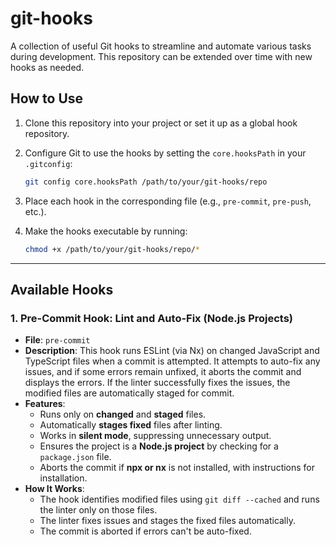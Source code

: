 # git-hooks

A collection of useful Git hooks to streamline and automate various tasks during development. This repository can be extended over time with new hooks as needed.

## How to Use

1. Clone this repository into your project or set it up as a global hook repository.
2. Configure Git to use the hooks by setting the `core.hooksPath` in your `.gitconfig`:

   ```bash
   git config core.hooksPath /path/to/your/git-hooks/repo
   ```

3. Place each hook in the corresponding file (e.g., `pre-commit`, `pre-push`, etc.).
4. Make the hooks executable by running:

   ```bash
   chmod +x /path/to/your/git-hooks/repo/*
   ```

---

## Available Hooks

### 1. **Pre-Commit Hook: Lint and Auto-Fix (Node.js Projects)**
   - **File**: `pre-commit`
   - **Description**: This hook runs ESLint (via Nx) on changed JavaScript and TypeScript files when a commit is attempted. It attempts to auto-fix any issues, and if some errors remain unfixed, it aborts the commit and displays the errors. If the linter successfully fixes the issues, the modified files are automatically staged for commit.
   - **Features**:
     - Runs only on **changed** and **staged** files.
     - Automatically **stages fixed** files after linting.
     - Works in **silent mode**, suppressing unnecessary output.
     - Ensures the project is a **Node.js project** by checking for a `package.json` file.
     - Aborts the commit if **npx or nx** is not installed, with instructions for installation.
   - **How It Works**:
     - The hook identifies modified files using `git diff --cached` and runs the linter only on those files.
     - The linter fixes issues and stages the fixed files automatically.
     - The commit is aborted if errors can't be auto-fixed.
